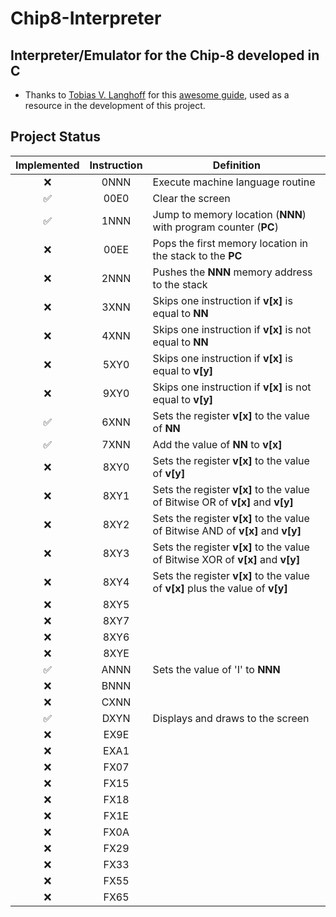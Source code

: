 # Chip8-Interpreter
## Interpreter/Emulator for the Chip-8 developed in C

- Thanks to [Tobias V. Langhoff](https://github.com/tobiasvl)  for this [awesome guide](https://tobiasvl.github.io/blog/write-a-chip-8-emulator/), used as a resource in the development of this project.

## Project Status

| Implemented | Instruction | Definition |
| :---: | :---: | --- |
| ❌ | 0NNN | Execute machine language routine |
| ✅ | 00E0 | Clear the screen |
| ✅ | 1NNN | Jump to memory location (**NNN**) with program counter (**PC**) |
| ❌ | 00EE | Pops the first memory location in the stack to the **PC** |
| ❌ | 2NNN | Pushes the **NNN** memory address to the stack |
| ❌ | 3XNN | Skips one instruction if **v[x]** is equal to **NN** |
| ❌ | 4XNN | Skips one instruction if **v[x]** is not equal to **NN** |
| ❌ | 5XY0 | Skips one instruction if **v[x]** is equal to **v[y]** |
| ❌ | 9XY0 | Skips one instruction if **v[x]** is not equal to **v[y]** |
| ✅ | 6XNN | Sets the register **v[x]** to the value of **NN** |
| ✅ | 7XNN | Add the value of **NN** to **v[x]** |
| ❌ | 8XY0 | Sets the register **v[x]** to the value of **v[y]** |
| ❌ | 8XY1 | Sets the register **v[x]** to the value of Bitwise OR of **v[x]** and **v[y]** |
| ❌ | 8XY2 | Sets the register **v[x]** to the value of Bitwise AND of **v[x]** and **v[y]** |
| ❌ | 8XY3 | Sets the register **v[x]** to the value of Bitwise XOR of **v[x]** and **v[y]** |
| ❌ | 8XY4 | Sets the register **v[x]** to the value of **v[x]** plus the value of **v[y]** |
| ❌ | 8XY5 |  |
| ❌ | 8XY7 |  |
| ❌ | 8XY6 |  |
| ❌ | 8XYE |  |
| ✅ | ANNN | Sets the value of 'I' to **NNN** |
| ❌ | BNNN |  |
| ❌ | CXNN |  |
| ✅ | DXYN | Displays and draws to the screen |
| ❌ | EX9E |  |
| ❌ | EXA1 |  |
| ❌ | FX07 |  |
| ❌ | FX15 |  |
| ❌ | FX18 |  |
| ❌ | FX1E |  |
| ❌ | FX0A |  |
| ❌ | FX29 |  |
| ❌ | FX33 |  |
| ❌ | FX55 |  |
| ❌ | FX65 |  |